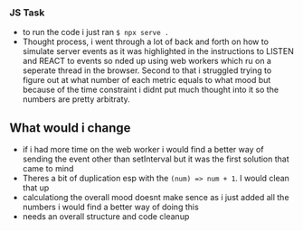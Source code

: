 ### JS Task

-   to run the code i just ran `$ npx serve .`
-   Thought process, i went through a lot of back and forth on how to simulate server events as it was highlighted in the instructions to LISTEN and REACT to events so nded up using web workers which ru on a seperate thread in the browser. Second to that i struggled trying to figure out at what number of each metric equals to what mood but because of the time constraint i didnt put much thought into it so the numbers are pretty arbitraty.

## What would i change

-   if i had more time on the web worker i would find a better way of sending the event other than setInterval but it was the first solution that came to mind
-   Theres a bit of duplication esp with the `(num) => num + 1`. I would clean that up
-   calculationg the overall mood doesnt make sence as i just added all the numbers i would find a better way of doing this
-   needs an overall structure and code cleanup
